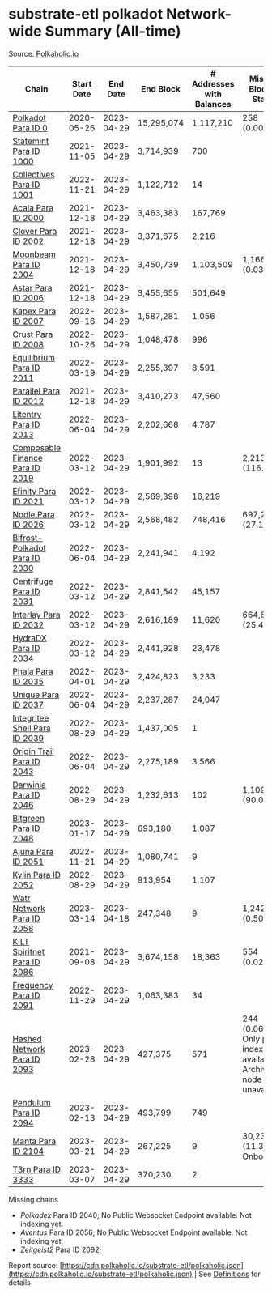 # substrate-etl polkadot Network-wide Summary (All-time)

Source: [Polkaholic.io](https://polkaholic.io)


| Chain            | Start Date | End Date | End Block | # Addresses with Balances | Missing Blocks / Status |
| ---------------- | ---------- | ---------| --------- | ------------------------- | ----------------------- |
| [Polkadot Para ID 0](/polkadot/0-polkadot) | 2020-05-26 | 2023-04-29 | 15,295,074 |  1,117,210 | 258 (0.00%)  |
| [Statemint Para ID 1000](/polkadot/1000-statemint) | 2021-11-05 | 2023-04-29 | 3,714,939 |  700 |    |
| [Collectives Para ID 1001](/polkadot/1001-collectives) | 2022-11-21 | 2023-04-29 | 1,122,712 |  14 |    |
| [Acala Para ID 2000](/polkadot/2000-acala) | 2021-12-18 | 2023-04-29 | 3,463,383 |  167,769 |    |
| [Clover Para ID 2002](/polkadot/2002-clover) | 2021-12-18 | 2023-04-29 | 3,371,675 |  2,216 |    |
| [Moonbeam Para ID 2004](/polkadot/2004-moonbeam) | 2021-12-18 | 2023-04-29 | 3,450,739 |  1,103,509 | 1,166 (0.03%)  |
| [Astar Para ID 2006](/polkadot/2006-astar) | 2021-12-18 | 2023-04-29 | 3,455,655 |  501,649 |    |
| [Kapex Para ID 2007](/polkadot/2007-kapex) | 2022-09-16 | 2023-04-29 | 1,587,281 |  1,056 |    |
| [Crust Para ID 2008](/polkadot/2008-crust) | 2022-10-26 | 2023-04-29 | 1,048,478 |  996 |    |
| [Equilibrium Para ID 2011](/polkadot/2011-equilibrium) | 2022-03-19 | 2023-04-29 | 2,255,397 |  8,591 |    |
| [Parallel Para ID 2012](/polkadot/2012-parallel) | 2021-12-18 | 2023-04-29 | 3,410,273 |  47,560 |    |
| [Litentry Para ID 2013](/polkadot/2013-litentry) | 2022-06-04 | 2023-04-29 | 2,202,668 |  4,787 |    |
| [Composable Finance Para ID 2019](/polkadot/2019-composable) | 2022-03-12 | 2023-04-29 | 1,901,992 |  13 | 2,213,996 (116.40%)  |
| [Efinity Para ID 2021](/polkadot/2021-efinity) | 2022-03-12 | 2023-04-29 | 2,569,398 |  16,219 |    |
| [Nodle Para ID 2026](/polkadot/2026-nodle) | 2022-03-12 | 2023-04-29 | 2,568,482 |  748,416 | 697,249 (27.15%)  |
| [Bifrost-Polkadot Para ID 2030](/polkadot/2030-bifrost-dot) | 2022-06-04 | 2023-04-29 | 2,241,941 |  4,192 |    |
| [Centrifuge Para ID 2031](/polkadot/2031-centrifuge) | 2022-03-12 | 2023-04-29 | 2,841,542 |  45,157 |    |
| [Interlay Para ID 2032](/polkadot/2032-interlay) | 2022-03-12 | 2023-04-29 | 2,616,189 |  11,620 | 664,884 (25.41%)  |
| [HydraDX Para ID 2034](/polkadot/2034-hydradx) | 2022-03-12 | 2023-04-29 | 2,441,928 |  23,478 |    |
| [Phala Para ID 2035](/polkadot/2035-phala) | 2022-04-01 | 2023-04-29 | 2,424,823 |  3,233 |    |
| [Unique Para ID 2037](/polkadot/2037-unique) | 2022-06-04 | 2023-04-29 | 2,237,287 |  24,047 |    |
| [Integritee Shell Para ID 2039](/polkadot/2039-integritee-shell) | 2022-08-29 | 2023-04-29 | 1,437,005 |  1 |    |
| [Origin Trail Para ID 2043](/polkadot/2043-origintrail) | 2022-06-04 | 2023-04-29 | 2,275,189 |  3,566 |    |
| [Darwinia Para ID 2046](/polkadot/2046-darwinia) | 2022-08-29 | 2023-04-29 | 1,232,613 |  102 | 1,109,684 (90.03%)  |
| [Bitgreen Para ID 2048](/polkadot/2048-bitgreen) | 2023-01-17 | 2023-04-29 | 693,180 |  1,087 |    |
| [Ajuna Para ID 2051](/polkadot/2051-ajuna) | 2022-11-21 | 2023-04-29 | 1,080,741 |  9 |    |
| [Kylin Para ID 2052](/polkadot/2052-kylin) | 2022-08-29 | 2023-04-29 | 913,954 |  1,107 |    |
| [Watr Network Para ID 2058](/polkadot/2058-watr) | 2023-03-14 | 2023-04-18 | 247,348 |  9 | 1,242 (0.50%)  |
| [KILT Spiritnet Para ID 2086](/polkadot/2086-kilt) | 2021-09-08 | 2023-04-29 | 3,674,158 |  18,363 | 554 (0.02%)  |
| [Frequency Para ID 2091](/polkadot/2091-frequency) | 2022-11-29 | 2023-04-29 | 1,063,383 |  34 |    |
| [Hashed Network Para ID 2093](/polkadot/2093-hashed) | 2023-02-28 | 2023-04-29 | 427,375 |  571 | 244 (0.06%) Only partial index available: Archive node unavailable |
| [Pendulum Para ID 2094](/polkadot/2094-pendulum) | 2023-02-13 | 2023-04-29 | 493,799 |  749 |    |
| [Manta Para ID 2104](/polkadot/2104-manta) | 2023-03-21 | 2023-04-29 | 267,225 |  9 | 30,236 (11.31%) Onboarding |
| [T3rn Para ID 3333](/polkadot/3333-t3rn) | 2023-03-07 | 2023-04-29 | 370,230 |  2 |    |

Missing chains


* *Polkadex* Para ID 2040; No Public Websocket Endpoint available: Not indexing yet.
* *Aventus* Para ID 2056; No Public Websocket Endpoint available: Not indexing yet.
* *Zeitgeist2* Para ID 2092; 

Report source: [https://cdn.polkaholic.io/substrate-etl/polkaholic.json](https://cdn.polkaholic.io/substrate-etl/polkaholic.json) | See [Definitions](/DEFINITIONS.md) for details
